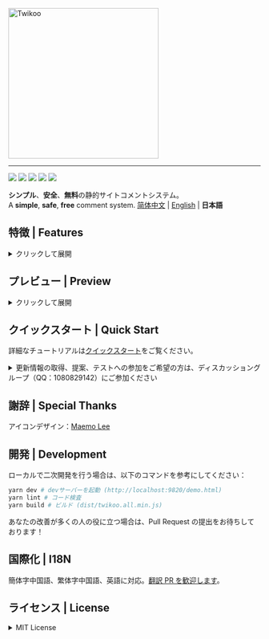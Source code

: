<a href="https://twikoo.js.org/"><img src="./docs/static/logo.png" width="300" alt="Twikoo"></a>

---

[![](https://img.shields.io/npm/v/twikoo)](https://www.npmjs.com/package/twikoo)
[![](https://img.shields.io/bundlephobia/minzip/twikoo)](https://bundlephobia.com/result?p=twikoo)
[![](https://img.shields.io/npm/dt/twikoo)](https://www.npmjs.com/package/twikoo)
[![](https://data.jsdelivr.com/v1/package/npm/twikoo/badge)](https://www.jsdelivr.com/package/npm/twikoo)
[![](https://img.shields.io/npm/l/twikoo)](./LICENSE)

**シンプル**、**安全**、**無料**の静的サイトコメントシステム。<br>
A **simple**, **safe**, **free** comment system.
[简体中文](./README.md) | [English](./README.en.md) | **日本語**

## 特徴 | Features

<details>
<summary>クリックして展開</summary>

### シンプル

- 無料で構築可能（Tencent CloudBase / Vercel / プライベートデプロイ をバックエンドとして使用）
- 簡単なデプロイ（Tencent CloudBase / Vercel のワンクリックデプロイが可能）

### 使いやすい

- 返信、いいね機能に対応
- ライトテーマ・ダークテーマに追加の設定なしで対応
- API 呼び出しに対応し、記事のコメント数や最新コメントの一括取得が可能
- 名前欄に QQID を入力すると、QQ ニックネームと QQ メールアドレスを自動補完
- QQ メールアドレスを入力すると、QQ アバターをコメントアバターとして使用
- 画像の貼り付けに対応（無効化可能）
- 画像の挿入に対応（無効化可能）
- 7bu 画像ホスティング、CloudBase 画像ホスティングに対応
- 絵文字の挿入に対応（無効化可能）
- Ctrl + Enter でクイック返信
- コメント内容をリアルタイムで下書き保存、更新時も失われません
- [Katex 数式に対応](https://twikoo.js.org/faq.html#%E5%A6%82%E4%BD%95%E5%90%AF%E7%94%A8-katex-%E6%94%AF%E6%8C%81)
- 言語別のコードハイライトに対応

### セキュリティ

- プライバシー情報の保護（メールアドレス、IP、環境設定などの機密データはクラウド関数で制御され漏洩しません）
- Akismet スパムコメント検出に対応（[akismet.com](https://akismet.com/)での登録が必要）
- テンセントクラウドコンテンツセキュリティのスパムコメント検出に対応（[テンセントクラウドコンテンツセキュリティ](https://console.cloud.tencent.com/cms/text/overview)での登録が必要）
- 手動レビューモードに対応
- XSS 攻撃対策
- 10 分間の IP 別コメント投稿数制限に対応

### 通知

- メール通知（訪問者とブロガー）
- WeChat 通知（ブロガーのみ、[Server 酱](https://sc.ftqq.com/3.version)経由、登録が必要）
- QQ 通知（ブロガーのみ、[Qmsg 酱](https://qmsg.zendee.cn/)経由、登録が必要）

### カスタマイズ

- コメント欄の背景画像をカスタマイズ可能
- 管理者を表すカスタムテキストをカスタマイズ可能
- 通知メールテンプレートをカスタマイズ可能
- コメント欄のプレースホルダーをカスタマイズ可能
- 絵文字リストをカスタマイズ可能（[OwO のデータ形式](https://cdn.jsdelivr.net/npm/owo@1.0.2/demo/OwO.json)に対応）
- 【名前】【メールアドレス】【ウェブサイト】の必須/任意を設定可能
- コードハイライトのテーマをカスタマイズ可能

### 管理機能

- 組み込み管理パネルでパスワードログインし、コメントの閲覧・非表示・削除・設定変更が可能
- 管理パネルを表示するボタンの非表示に対応し、合言葉を入力して表示できるように設定することが可能
- Valine、Artalk、Disqus からのコメントインポートに対応

### デメリット

- IE に非対応

</details>

## プレビュー | Preview

<details>
<summary>クリックして展開</summary>

### コメント

![コメント](./docs/static/readme-1.png)

### コメント管理

![コメント管理](./docs/static/readme-2.png)

### 通知

![通知](./docs/static/readme-3.jpg)

</details>

## クイックスタート | Quick Start

詳細なチュートリアルは[クイックスタート](https://twikoo.js.org/quick-start.html)をご覧ください。

<details>
<summary>更新情報の取得、提案、テストへの参加をご希望の方は、ディスカッショングループ（QQ：1080829142）にご参加ください</summary>
<img height="300" alt="1080829142" src="https://www.imaegoo.com/gallery/2020/hello-twikoo.png" />
</details>

<!-- ## 贡献者 | Contributors -->

## 謝辞 | Special Thanks

アイコンデザイン：[Maemo Lee](https://www.maemo.cc)

<!-- ## 捐赠 | Donate -->

## 開発 | Development

ローカルで二次開発を行う場合は、以下のコマンドを参考にしてください：

```sh
yarn dev # devサーバーを起動 (http://localhost:9820/demo.html)
yarn lint # コード検査
yarn build # ビルド (dist/twikoo.all.min.js)
```

あなたの改善が多くの人の役に立つ場合は、Pull Request の提出をお待ちしております！

## 国際化 | I18N

簡体字中国語、繁体字中国語、英語に対応。[翻訳 PR を歓迎します](https://github.com/twikoojs/twikoo/edit/main/src/client/utils/i18n/i18n.js)。

## ライセンス | License

<details>
<summary>MIT License</summary>

[![FOSSA Status](https://app.fossa.com/api/projects/git%2Bgithub.com%2Fimaegoo%2Ftwikoo.svg?type=large)](https://app.fossa.com/projects/git%2Bgithub.com%2Fimaegoo%2Ftwikoo?ref=badge_large)

</details>
